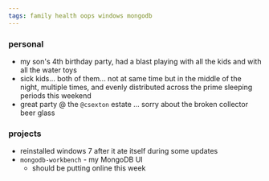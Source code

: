 ```yaml
---
tags: family health oops windows mongodb
---
```



### personal

- my son's 4th birthday party, had a blast playing with all the kids and with all the water toys
- sick kids... both of them... not at same time but in the middle of the night, multiple times, and evenly distributed across the prime sleeping periods this weekend
- great party @ the `@csexton` estate ... sorry about the broken collector beer glass


### projects

- reinstalled windows 7 after it ate itself during some updates
- `mongodb-workbench` - my MongoDB UI
    - should be putting online this week